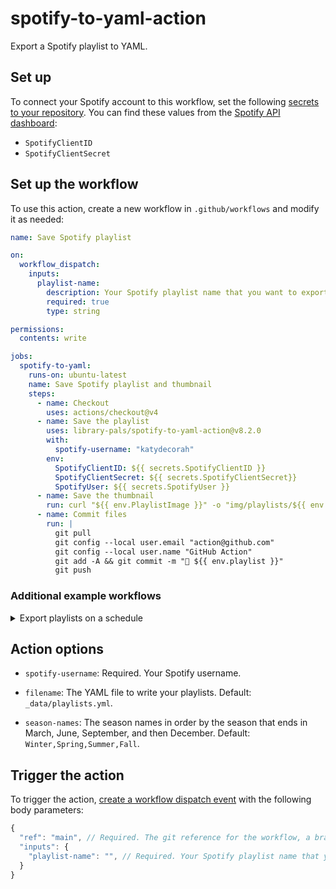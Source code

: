 # spotify-to-yaml-action

Export a Spotify playlist to YAML.

## Set up

To connect your Spotify account to this workflow, set the following [secrets to your repository](https://docs.github.com/en/actions/security-guides/encrypted-secrets#creating-encrypted-secrets-for-a-repository). You can find these values from the [Spotify API dashboard](https://developer.spotify.com/dashboard):

- `SpotifyClientID`
- `SpotifyClientSecret`

<!-- START GENERATED DOCUMENTATION -->

## Set up the workflow

To use this action, create a new workflow in `.github/workflows` and modify it as needed:

```yml
name: Save Spotify playlist

on:
  workflow_dispatch:
    inputs:
      playlist-name:
        description: Your Spotify playlist name that you want to export.
        required: true
        type: string

permissions:
  contents: write

jobs:
  spotify-to-yaml:
    runs-on: ubuntu-latest
    name: Save Spotify playlist and thumbnail
    steps:
      - name: Checkout
        uses: actions/checkout@v4
      - name: Save the playlist
        uses: library-pals/spotify-to-yaml-action@v8.2.0
        with:
          spotify-username: "katydecorah"
        env:
          SpotifyClientID: ${{ secrets.SpotifyClientID }}
          SpotifyClientSecret: ${{ secrets.SpotifyClientSecret}}
          SpotifyUser: ${{ secrets.SpotifyUser }}
      - name: Save the thumbnail
        run: curl "${{ env.PlaylistImage }}" -o "img/playlists/${{ env.PlaylistImageOutput }}"
      - name: Commit files
        run: |
          git pull
          git config --local user.email "action@github.com"
          git config --local user.name "GitHub Action"
          git add -A && git commit -m "🎵 ${{ env.playlist }}"
          git push
```

### Additional example workflows

<details>
<summary>Export playlists on a schedule</summary>

```yml
name: Export playlists on a schedule

on:
  # Run every three months on the 20th to get the seasonal playlist
  schedule:
    - cron: "00 01 20 Mar,Jun,Sep,Dec *"
  # Run on demand to get any playlist
  workflow_dispatch:
    inputs:
      playlist-name:
        description: Your Spotify playlist name that you want to export.
        type: string

permissions:
  contents: write

jobs:
  spotify-to-yaml:
    runs-on: ubuntu-latest
    name: Save Spotify playlist and thumbnail
    steps:
      - name: Checkout
        uses: actions/checkout@v4
      - name: Set playlist name
        run: |
          MONTH=$(date +%m)
          YEAR=$(date +%Y)
          case $MONTH in
            03)
              echo "PLAYLIST_NAME=${YEAR}/$(($YEAR + 1)) Winter" >> $GITHUB_ENV
              ;;
            06)
              echo "PLAYLIST_NAME=${YEAR} Spring" >> $GITHUB_ENV
              ;;
            09)
              echo "PLAYLIST_NAME=${YEAR} Summer" >> $GITHUB_ENV
              ;;
            12)
              echo "PLAYLIST_NAME=${YEAR} Fall" >> $GITHUB_ENV
              ;;
          esac
      - name: Save the playlist
        uses: library-pals/spotify-to-yaml-action@v8.2.0
        with:
          spotify-username: "katydecorah"
          # If the playlist name is provided, use it
          # The workflow_dispatch input playlist-name takes precedence
          playlist-name: ${{ env.PLAYLIST_NAME }}
        env:
          SpotifyClientID: ${{ secrets.SpotifyClientID }}
          SpotifyClientSecret: ${{ secrets.SpotifyClientSecret}}
          SpotifyUser: ${{ secrets.SpotifyUser }}
      - name: Save the thumbnail
        run: curl "${{ env.PlaylistImage }}" -o "img/playlists/${{ env.PlaylistImageOutput }}"
      - name: Commit files
        run: |
          git pull
          git config --local user.email "action@github.com"
          git config --local user.name "GitHub Action"
          git add -A && git commit -m "🎵 ${{ env.playlist }}"
          git push
```

</details>

## Action options

- `spotify-username`: Required. Your Spotify username.

- `filename`: The YAML file to write your playlists. Default: `_data/playlists.yml`.

- `season-names`: The season names in order by the season that ends in March, June, September, and then December. Default: `Winter,Spring,Summer,Fall`.

## Trigger the action

To trigger the action, [create a workflow dispatch event](https://docs.github.com/en/rest/actions/workflows#create-a-workflow-dispatch-event) with the following body parameters:

```js
{
  "ref": "main", // Required. The git reference for the workflow, a branch or tag name.
  "inputs": {
    "playlist-name": "", // Required. Your Spotify playlist name that you want to export.
  }
}
```

<!-- END GENERATED DOCUMENTATION -->
